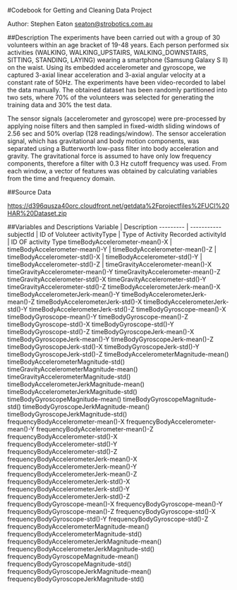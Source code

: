 #Codebook for Getting and Cleaning Data Project

Author: Stephen Eaton seaton@strobotics.com.au

##Description
The experiments have been carried out with a group of 30 volunteers within an age bracket of 19-48 years. Each person performed six activities (WALKING, WALKING_UPSTAIRS, WALKING_DOWNSTAIRS, SITTING, STANDING, LAYING) wearing a smartphone (Samsung Galaxy S II) on the waist. Using its embedded accelerometer and gyroscope, we captured 3-axial linear acceleration and 3-axial angular velocity at a constant rate of 50Hz. The experiments have been video-recorded to label the data manually. The obtained dataset has been randomly partitioned into two sets, where 70% of the volunteers was selected for generating the training data and 30% the test data.

The sensor signals (accelerometer and gyroscope) were pre-processed by applying noise filters and then sampled in fixed-width sliding windows of 2.56 sec and 50% overlap (128 readings/window). The sensor acceleration signal, which has gravitational and body motion components, was separated using a Butterworth low-pass filter into body acceleration and gravity. The gravitational force is assumed to have only low frequency components, therefore a filter with 0.3 Hz cutoff frequency was used. From each window, a vector of features was obtained by calculating variables from the time and frequency domain.

##Source Data

https://d396qusza40orc.cloudfront.net/getdata%2Fprojectfiles%2FUCI%20HAR%20Dataset.zip

##Variables and Descriptions
Variable  | Description 
--------- | -----------
subjectId |  ID of Voluteer
 activityType | Type of Activity Recorded 
 activityId | ID OF activity Type 
 timeBodyAccelerometer-mean()-X | 
 timeBodyAccelerometer-mean()-Y | 
 timeBodyAccelerometer-mean()-Z | 
 timeBodyAccelerometer-std()-X  | 
 timeBodyAccelerometer-std()-Y | 
 timeBodyAccelerometer-std()-Z | 
 timeGravityAccelerometer-mean()-X
timeGravityAccelerometer-mean()-Y
timeGravityAccelerometer-mean()-Z
timeGravityAccelerometer-std()-X
timeGravityAccelerometer-std()-Y
timeGravityAccelerometer-std()-Z
timeBodyAccelerometerJerk-mean()-X
timeBodyAccelerometerJerk-mean()-Y
timeBodyAccelerometerJerk-mean()-Z
timeBodyAccelerometerJerk-std()-X
timeBodyAccelerometerJerk-std()-Y
timeBodyAccelerometerJerk-std()-Z
timeBodyGyroscope-mean()-X
timeBodyGyroscope-mean()-Y
timeBodyGyroscope-mean()-Z
timeBodyGyroscope-std()-X
timeBodyGyroscope-std()-Y
timeBodyGyroscope-std()-Z
timeBodyGyroscopeJerk-mean()-X
timeBodyGyroscopeJerk-mean()-Y
timeBodyGyroscopeJerk-mean()-Z
timeBodyGyroscopeJerk-std()-X
timeBodyGyroscopeJerk-std()-Y
timeBodyGyroscopeJerk-std()-Z
timeBodyAccelerometerMagnitude-mean()
timeBodyAccelerometerMagnitude-std()
timeGravityAccelerometerMagnitude-mean()
timeGravityAccelerometerMagnitude-std()
timeBodyAccelerometerJerkMagnitude-mean()
timeBodyAccelerometerJerkMagnitude-std()
timeBodyGyroscopeMagnitude-mean()
timeBodyGyroscopeMagnitude-std()
timeBodyGyroscopeJerkMagnitude-mean()	
timeBodyGyroscopeJerkMagnitude-std()	
frequencyBodyAccelerometer-mean()-X	
frequencyBodyAccelerometer-mean()-Y	
frequencyBodyAccelerometer-mean()-Z	
frequencyBodyAccelerometer-std()-X	
frequencyBodyAccelerometer-std()-Y	
frequencyBodyAccelerometer-std()-Z	
frequencyBodyAccelerometerJerk-mean()-X	
frequencyBodyAccelerometerJerk-mean()-Y	
frequencyBodyAccelerometerJerk-mean()-Z	
frequencyBodyAccelerometerJerk-std()-X	
frequencyBodyAccelerometerJerk-std()-Y	
frequencyBodyAccelerometerJerk-std()-Z	
frequencyBodyGyroscope-mean()-X	
frequencyBodyGyroscope-mean()-Y	
frequencyBodyGyroscope-mean()-Z	
frequencyBodyGyroscope-std()-X	
frequencyBodyGyroscope-std()-Y
frequencyBodyGyroscope-std()-Z
frequencyBodyAccelerometerMagnitude-mean()	
frequencyBodyAccelerometerMagnitude-std()
frequencyBodyAccelerometerJerkMagnitude-mean()	
frequencyBodyAccelerometerJerkMagnitude-std()	
frequencyBodyGyroscopeMagnitude-mean()
frequencyBodyGyroscopeMagnitude-std()	
frequencyBodyGyroscopeJerkMagnitude-mean()	
frequencyBodyGyroscopeJerkMagnitude-std()



